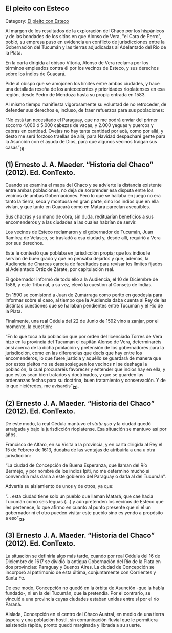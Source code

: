 ## El pleito con Esteco

Category: [El pleito con Esteco](http://descubrircorrientes.com.ar/2012/index.php/3222-historia-desde-el-origen-hasta-1814/corrientes-colonial-primeras-noticias/los-parientes-del-adelantado/el-pleito-con-esteco)

Al margen de los resultados de la exploración del Chaco por los hispánicos y de las bondades de los sitios en que Alonso de Vera, "el Cara de Perro", pobló, su empresa puso en evidencia un conflicto de jurisdicciones entre la Gobernación del Tucumán y las tierras adjudicadas al Adelantado del Río de la Plata.

En la carta dirigida al obispo Vitoria, Alonso de Vera reclama por los términos empleados contra él por los vecinos de Esteco, y sus derechos sobre los indios de Guacará.

Pide al obispo que se amojonen los límites entre ambas ciudades, y hace una detallada reseña de los antecedentes y prioridades rioplatenses en esa región, desde Pedro de Mendoza hasta su propia entrada en 1583.

Al mismo tiempo manifiesta vigorosamente su voluntad de no retroceder, de defender sus derechos e, incluso, de traer refuerzos para sus poblaciones:

“No está tan necesitado el Paraguay, que no me podrá enviar del primer socorro 4.000 ó 5.000 cabezas de vacas, y 2.000 yeguas y puercos y cabras en cantidad. Ovejas no hay tanta cantidad por acá, como por allá, y desto me será forzoso traellas de allá; para Navidad despacharé gente para la Asunción con el ayuda de Dios, para que algunos vecinos traigan sus casas”<sub><strong>(1)</strong></sub>.

## **(1)** Ernesto J. A. Maeder. “Historia del Chaco” (2012). Ed. ConTexto.

Cuando se examina el mapa del Chaco y se advierte la distancia existente entre ambas poblaciones, no deja de sorprender esa disputa entre los vecinos de ambas Gobernaciones. Pero lo que se hallaba en juego no era tanto la tierra, seca y montuosa en gran parte, sino los indios que en ella vivían, y que tanto en Guacará como en Matará parecían asequibles.

Sus chacras y su mano de obra, sin duda, redituarían beneficios a sus encomenderos y a las ciudades a las cuales habrían de servir.

Los vecinos de Esteco reclamaron y el gobernador de Tucumán, Juan Ramírez de Velasco, se trasladó a esa ciudad y, desde allí, requirió a Vera por sus derechos.

Este le contestó que poblaba en jurisdicción propia; que los indios le servían de buen grado y que no pensaba dejarlos y que, además, la Audiencia de Charcas carecía de facultades para revisar los límites fijados al Adelantado Ortiz de Zárate, por capitulación real.

El gobernador informó de todo ello a la Audiencia, el 10 de Diciembre de 1586, y este Tribunal, a su vez, elevó la cuestión al Consejo de Indias.

En 1590 se comisionó a Juan de Zumárraga como perito en geodesia para informar sobre el caso, al tiempo que la Audiencia daba cuenta al Rey de las distintas cuestiones que se hallaban pendientes entre Tucumán y el Río de la Plata.

Finalmente, una real Cédula del 22 de Junio de 1592 vino a zanjar, por el momento, la cuestión:

“En lo que toca a la población que por orden del licenciado Torres de Vera hizo en la provincia del Tucumán el capitán Alonso de Vera, determinaréis ansí acerca de la dicha población y pretensión de los gobernadores para la jurisdicción, como en las diferencias que decís que hay entre los encomenderos, lo que fuere justicia y aquéllo se guardará de manera que por estos pleitos no se desasosieguen los vecinos ni se deshaga la población, la cual procuraréis favorecer y entender que indios hay en ella, y que estos sean bien tratados y doctrinados, y que se guarden las ordenanzas fechas para su doctrina, buen tratamiento y conservación. Y de lo que hiciéredes, me avisaréis”<sub><strong>(2)</strong></sub>.

## **(2)** Ernesto J. A. Maeder. “Historia del Chaco” (2012). Ed. ConTexto.

De este modo, la real Cédula mantuvo el _statu quo_ y la ciudad quedó arraigada y bajo la jurisdicción rioplatense. Esa situación se mantuvo así por años.

Francisco de Alfaro, en su Visita a la provincia, y en carta dirigida al Rey el 15 de Febrero de 1613, dudaba de las ventajas de atribuirla a una u otra jurisdicción:

“La ciudad de Concepción de Buena Esperanza, que llaman del Río Bermejo, y por nombre de los indios Ipití, no me determino mucho si convendría más darla a este gobierno del Paraguay o darla al del Tucumán”.

Advertía su aislamiento de unos y de otros, ya que:

“... esta ciudad tiene solo un pueblo que llaman Matará, que cae hacia Tucumán como seis leguas (...) y aún pretenden los vecinos de Esteco que les pertenece, lo que afirmo en cuanto al punto presente que ni el un gobernador ni el otro pueden visitar este pueblo sino es yendo a propósito a eso”<sub><strong>(3)</strong></sub>.

## **(3)** Ernesto J. A. Maeder. “Historia del Chaco” (2012). Ed. ConTexto.

La situación se definiría algo más tarde, cuando por real Cédula del 16 de Diciembre de 1617 se dividió la antigua Gobernación del Río de la Plata en dos provincias: Paraguay y Buenos Aires. La ciudad de Concepción se incorporó al patrimonio de esta última, conjuntamente con Corrientes y Santa Fe.

De ese modo, Concepción no quedó en la órbita de Asunción -que la había fundado-, ni en la del Tucumán, que la pretendía. Por el contrario, se vinculó a una provincia cuyas ciudades estaban unidas entre sí por el río Paraná.

Aislada, Concepción en el centro del Chaco Austral, en medio de una tierra áspera y una población hostil, sin comunicación fluvial que le permitiera asistencia rápida, pronto quedó marginada y librada a su suerte.